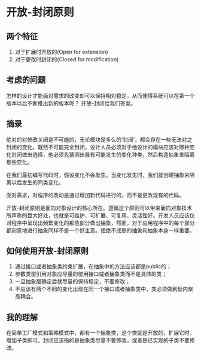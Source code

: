# 开放-封闭原则

## 两个特征

1. 对于扩展时开放的(Open for extension)
2. 对于更改时封闭的(Closed for modification)

## 考虑的问题

怎样的设计才能面对需求的改变却可以保持相对稳定，从而使得系统可以在第一个版本以后不断推出新的版本呢？
开放-封闭给我们答案。

## 摘录

绝对的对修改关闭是不可能的，无论模块是多么的‘封闭’，都会存在一些无法对之封闭的变化。既然不可能完全封闭，设计人员必须对于他设计的模块应该对哪种变化封闭做出选择，他必须先猜测出最有可能发生的变化种类，然后构造抽象来隔离那些变化。

在我们最初编写代码时，假设变化不会发生。当变化发生时，我们就创建抽象来隔离以后发生的同类变化。

面对需求，对程序的改动是通过增加新代码进行的，而不是更改现有的代码。

开放-封闭原则是面向对象设计的核心所在。遵循这个原则可以带来面向对象技术所声称的巨大好处，也就是可维护、可扩展、可复用、灵活性好。开发人员应该仅对程序中呈现出频繁变化的那些部分做出抽象，然而，对于应用程序中的每个部分都刻意地进行抽象同样不是一个好主意。拒绝不成熟的抽象和抽象本身一样重要。

## 如何使用开放-封闭原则

1. 通过接口或者抽象类约束扩展，在抽象中的方法应该都是public的；
2. 参数类型引用对象应尽量的使用接口或者抽象类而不是具体的类；
3. 一旦抽象层确定后就尽量的保持稳定，不要修改；
4. 不应该有两个不同的变化出现在同一个接口或者抽象类中，类必须做到低内聚高耦合。

## 我的理解

在简单工厂模式和策略模式中，都有一个抽象类，这个类就是开放的，扩展它时，增加子类即可。封闭应该指的是抽象类尽量不要修改，或者是已实现的子类不要修改。
